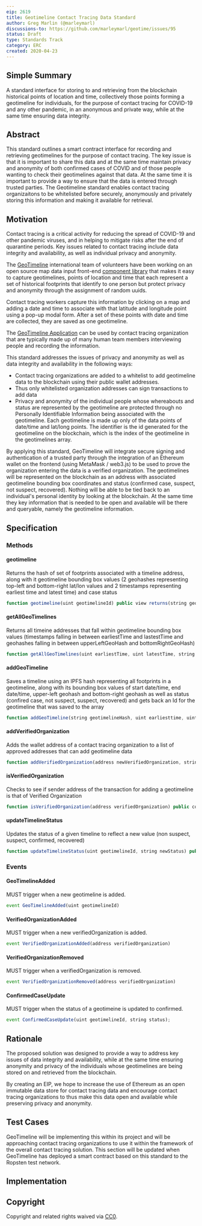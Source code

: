 ```yaml
---
eip: 2619
title: Geotimeline Contact Tracing Data Standard
author: Greg Marlin (@marleymarl)
discussions-to: https://github.com/marleymarl/geotime/issues/95
status: Draft
type: Standards Track
category: ERC
created: 2020-04-23
---
```


<!--You can leave these HTML comments in your merged EIP and delete the visible duplicate text guides, they will not appear and may be helpful to refer to if you edit it again. This is the suggested template for new EIPs. Note that an EIP number will be assigned by an editor. When opening a pull request to submit your EIP, please use an abbreviated title in the filename, `eip-draft_title_abbrev.md`. The title should be 44 characters or less.-->

## Simple Summary
<!--"If you can't explain it simply, you don't understand it well enough." Provide a simplified and layman-accessible explanation of the EIP.-->
A standard interface for storing to and retrieving from the blockchain historical points of location and time, collectively those points forming a geotimeline for individuals, for the purpose of contact tracing for COVID-19 and any other pandemic, in an anonymous and private way, while at the same time ensuring data integrity. 

## Abstract
<!--A short (~200 word) description of the technical issue being addressed.-->
This standard outlines a smart contract interface for recording and retrieving geotimelines for the purpose of contact tracing. The key issue is that it is important to share this data and at the same time maintain privacy and anonymity of both confirmed cases of COVID and of those people wanting to check their geotimelines against that data. At the same time it is important to provide a way to ensure that the data is entered through trusted parties. The Geotimeline standard enables contact tracing organizaitons to be whitelisted before securely, anonymously and privately storing this information and making it available for retrieval. 

## Motivation
<!--The motivation is critical for EIPs that want to change the Ethereum protocol. It should clearly explain why the existing protocol specification is inadequate to address the problem that the EIP solves. EIP submissions without sufficient motivation may be rejected outright.-->
Contact tracing is a critical activity for reducing the spread of COVID-19 and other pandemic viruses, and in helping to mitigate risks after the end of quarantine periods. Key issues related to contact tracing include data integrity and availability, as well as individual privacy and anonymity. 

The [GeoTimeline](https://geotimeline.com) international team of volunteers have been working on an open source map data input front-end [component library](https://github.com/marleymarl/geotime) that makes it easy to capture geotimelines, points of location and time that each represent a set of historical footprints that identify to one person but protect privacy and anonymity through the assignment of random uuids. 

Contact tracing workers capture this information by clicking on a map and adding a date and time to associate with that latitude and longitude point using a pop-up modal form. After a set of these points with date and time are collected, they are saved as one geotimeline.

The [GeoTimeline Application](https://app.geotimeline.com) can be used by contact tracing organization that are typically made up of many human team members interviewing people and recording the information.

This standard addresses the issues of privacy and anonymity as well as data integrity and availability in the following ways: 

* Contact tracing organizations are added to a whitelist to add geotimeline data to the blockchain using their public wallet addresses.
* Thus only whitelisted organization addresses can sign transactions to add data
* Privacy and anonymity of the individual people whose whereabouts and status are represented by the geotimeline are protected through no Personally Identifiable Information being associated with the geotimeline. Each geotimeline is made up only of the data points of date/time and lat/long points. The identifier is the id generated for the geotimeline on the blockchain, which is the index of the geotimeline in the geotimelines array. 

By applying this standard, GeoTimeline will integrate secure signing and authentication of a trusted party through the integration of an Ethereum wallet on the frontend (using MetaMask / web3.js) to be used to prove the organization entering the data is a verified organization. The geotimelines will be represented on the blockchain as an address with associated geotimeline bounding box coordinates and status (confirmed case, suspect, not suspect, recovered). Nothing will be able to be tied back to an individual's personal identity by looking at the blockchain. At the same time they key information that is needed to be open and available will be there and queryable, namely the geotimeline information. 

## Specification
<!--The technical specification should describe the syntax and semantics of any new feature. The specification should be detailed enough to allow competing, interoperable implementations for any of the current Ethereum platforms (go-ethereum, parity, cpp-ethereum, ethereumj, ethereumjs, and [others](https://github.com/ethereum/wiki/wiki/Clients)).-->



### Methods
#### geotimeline

Returns the hash of set of footprints associated with a timeline address, along with it geotimeline bounding box values (2 geohashes representing top-left and bottom-right lat/lon values and 2 timestamps representing earliest time and latest time) and case status


``` js
function geotimeline(uint geotimelineId) public view returns(string geotimelineHash, uint earliestTime, uint latestTime, string upperLeftGeoHash, string bottomRightGeoHash, string status)
```

#### getAllGeoTimelines

Returns all timeine addresses that fall within geotimeline bounding box values (timestamps falling in between earliestTime and lastestTime and geohashes falling in between upperLeftGeoHash and bottomRightGeoHash)


``` js
function getAllGeoTimelines(uint earliestTime, uint latestTime, string upperLeftGeoHash, string bottomRightGeoHash) public view returns(GeoTimeline[], geotimelines)
```

#### addGeoTimeline

Saves a timeline using an IPFS hash representing all footprints in a geotimeline, along with its bounding box values of start date/time, end date/time, upper-left geohash and bottom-right geohash as well as status (confired case, not suspect, suspect, recovered) and gets back an Id for the geotimeline that was saved to the array

``` js
function addGeoTimeline(string geotimelineHash, uint earliesttime, uint latesttime, string upperLeftGeoHash, string bottomRightGeoHash, string status) public onlyVerifiedOrganization(msg.sender) returns(uint geotimelineId)
```


#### addVerifiedOrganization

Adds the wallet address of a contact tracing organization to a list of approved addresses that can add geotimeline data

``` js
function addVerifiedOrganization(address newVerifiedOrganization, string _name) public onlyOwner returns(uint verifiedOrganizationId)
```

#### isVerifiedOrganization

Checks to see if sender address of the transaction for adding a geotimeline is that of Verified Organization

``` js
function isVerifiedOrganization(address verifiedOrganization) public constant returns(bool)
```


#### updateTimelineStatus

Updates the status of a given timeline to reflect a new value (non suspect, suspect, confirmed, recovered)

``` js
function updateTimelineStatus(uint geotimelineId, string newStatus) public returns(bool success)
```



### Events

#### GeoTimelineAdded

MUST trigger when a new geotimeline is added. 

``` js
event GeoTimelineAdded(uint geotimelineId)
```

#### VerifiedOrganizationAdded
 
MUST trigger when a new verifiedOrganization is added. 

``` js
event VerifiedOrganizationAdded(address verifiedOrganization)
```

#### VerifiedOrganizationRemoved

MUST trigger when a verifiedOrganization is removed. 

``` js
event VerifiedOrganizationRemoved(address verifiedOrganization)
```




#### ConfirmedCaseUpdate

MUST trigger when the status of a geotimeine is updated to confirmed.

``` js
event ConfirmedCaseUpdate(uint geotimelineId, string status);
```

## Rationale
<!--The rationale fleshes out the specification by describing what motivated the design and why particular design decisions were made. It should describe alternate designs that were considered and related work, e.g. how the feature is supported in other languages. The rationale may also provide evidence of consensus within the community, and should discuss important objections or concerns raised during discussion.-->
The proposed solution was designed to provide a way to address key issues of data integrity and availability, while at the same time ensuring anonymity and privacy of the individuals whose geotimelines are being stored on and retrieved from the blockchain. 

By creating an EIP, we hope to increase the use of Ethereum as an open immutable data store for contact tracing data and encourage contact tracing organizations to thus make this data open and available while preserving privacy and anonymity. 

## Test Cases
<!--Test cases for an implementation are mandatory for EIPs that are affecting consensus changes. Other EIPs can choose to include links to test cases if applicable.-->
GeoTimeline will be implementing this within its project and will be approaching contact tracing organizations to use it within the framework of the overall contact tracing solution. This section will be updated when GeoTimeline has deployed a smart contract based on this standard to the Ropsten test network. 


## Implementation
<!--The implementations must be completed before any EIP is given status "Final", but it need not be completed before the EIP is accepted. While there is merit to the approach of reaching consensus on the specification and rationale before writing code, the principle of "rough consensus and running code" is still useful when it comes to resolving many discussions of API details.-->

## Copyright
Copyright and related rights waived via [CC0](https://creativecommons.org/publicdomain/zero/1.0/).
